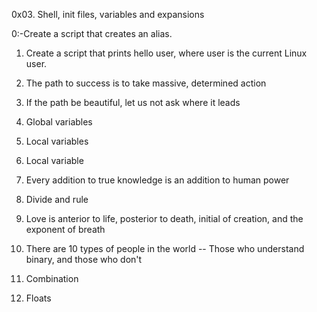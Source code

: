 0x03. Shell, init files, variables and expansions

0:-Create a script that creates an alias.

1. Create a script that prints hello user, where user is the current Linux user.

2. The path to success is to take massive, determined action

3. If the path be beautiful, let us not ask where it leads

4. Global variables

5. Local variables

6. Local variable

8. Every addition to true knowledge is an addition to human power

9. Divide and rule

10. Love is anterior to life, posterior to death, initial of creation, and the exponent of breath

11. There are 10 types of people in the world -- Those who understand binary, and those who don't

12. Combination

13. Floats
